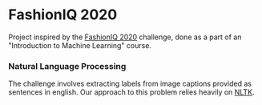 # FashionIQ 2020
Project inspired by the [FashionIQ 2020](https://sites.google.com/view/cvcreative2020/fashion-iq) challenge, done as a part of an "Introduction to Machine Learning" course.

### Natural Language Processing
The challenge involves extracting labels from image captions provided as sentences in english. Our approach to this problem relies heavily on [NLTK](https://www.nltk.org/).
